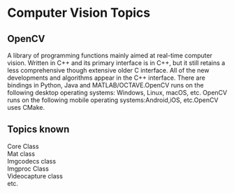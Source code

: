 # Computer Vision Topics

## OpenCV
A library of programming functions mainly aimed at real-time computer vision. Written in C++ and its primary interface is in C++,
but it still retains a less comprehensive though extensive older C interface. All of the new developments and algorithms appear in the C++ interface. There are bindings in Python,
Java and MATLAB/OCTAVE.OpenCV runs on the following desktop operating systems: Windows, Linux, macOS, etc. OpenCV runs on the following mobile 
operating systems:Android,iOS, etc.OpenCV uses CMake.

## Topics known
Core Class  
Mat class    
Imgcodecs class  
Imgproc Class  
Videocapture class  
etc.

